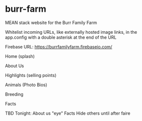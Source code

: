# burr-farm
MEAN stack website for the Burr Family Farm

Whitelist incoming URLs, like externally hosted image links, in the app.config with a double asterisk at the end of the URL

Firebase URL:
https://burrfamilyfarm.firebaseio.com/

Home (splash)

About Us

Highlights (selling points)

Animals (Photo Bios)

Breeding

Facts

TBD Tonight:
About us "eye"
Facts
Hide others until after faire